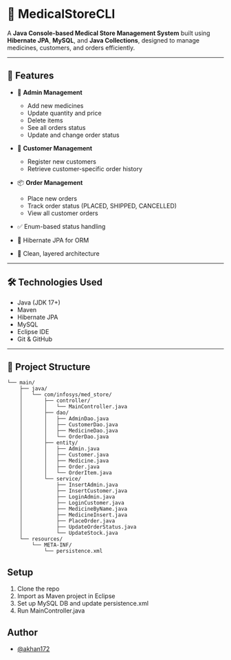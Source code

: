 # 💊 MedicalStoreCLI

A **Java Console-based Medical Store Management System** built using **Hibernate JPA**, **MySQL**, and **Java Collections**, designed to manage medicines, customers, and orders efficiently.

---

## 🚀 Features

- 🏪 **Admin Management**
  - Add new medicines
  - Update quantity and price
  - Delete items
  - See all orders status
  - Update and change order status

- 👤 **Customer Management**
  - Register new customers
  - Retrieve customer-specific order history

- 📦 **Order Management**
  - Place new orders
  - Track order status (PLACED, SHIPPED, CANCELLED)
  - View all customer orders

- ✅ Enum-based status handling
- 📄 Hibernate JPA for ORM
- 🧵 Clean, layered architecture

---

## 🛠️ Technologies Used

- Java (JDK 17+)
- Maven
- Hibernate JPA
- MySQL
- Eclipse IDE
- Git & GitHub

---

## 📂 Project Structure
```src/
└── main/
    ├── java/
    │   └── com/infosys/med_store/
    │       ├── controller/
    │       │   └── MainController.java
    │       ├── dao/
    │       │   ├── AdminDao.java
    │       │   ├── CustomerDao.java
    │       │   ├── MedicineDao.java
    │       │   └── OrderDao.java
    │       ├── entity/
    │       │   ├── Admin.java
    │       │   ├── Customer.java
    │       │   ├── Medicine.java
    │       │   ├── Order.java
    │       │   └── OrderItem.java
    │       └── service/
    │           ├── InsertAdmin.java
    │           ├── InsertCustomer.java
    │           ├── LoginAdmin.java
    │           ├── LoginCustomer.java
    │           ├── MedicineByName.java
    │           ├── MedicineInsert.java
    │           ├── PlaceOrder.java
    │           ├── UpdateOrderStatus.java
    │           └── UpdateStock.java
    └── resources/
        └── META-INF/
            └── persistence.xml
```

## Setup

1. Clone the repo
2. Import as Maven project in Eclipse
3. Set up MySQL DB and update persistence.xml
4. Run MainController.java

## Author

- [@akhan172](https://github.com/akhan172)

